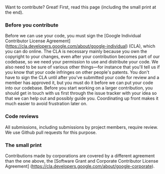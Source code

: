 Want to contribute? Great! First, read this page (including the small print at
the end).

### Before you contribute

Before we can use your code, you must sign the [Google Individual Contributor
License Agreement] (https://cla.developers.google.com/about/google-individual)
(CLA), which you can do online. The CLA is necessary mainly because you own the
copyright to your changes, even after your contribution becomes part of our
codebase, so we need your permission to use and distribute your code. We also
need to be sure of various other things—for instance that you'll tell us if you
know that your code infringes on other people's patents. You don't have to sign
the CLA until after you've submitted your code for review and a member has
approved it, but you must do it before we can put your code into our codebase.
Before you start working on a larger contribution, you should get in touch with
us first through the issue tracker with your idea so that we can help out and
possibly guide you. Coordinating up front makes it much easier to avoid
frustration later on.


### Code reviews

All submissions, including submissions by project members, require review. We
use Github pull requests for this purpose.


### The small print

Contributions made by corporations are covered by a different agreement than
the one above, the [Software Grant and Corporate Contributor License Agreement]
(https://cla.developers.google.com/about/google-corporate).
